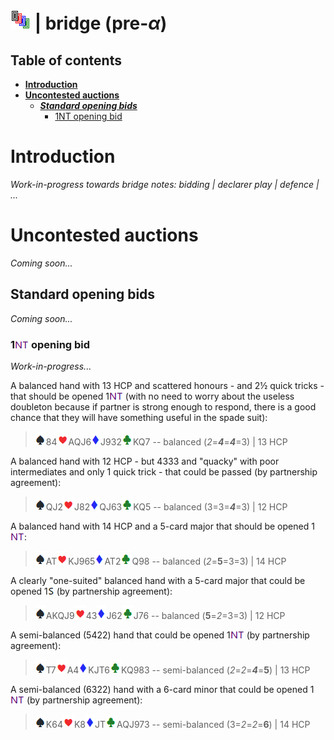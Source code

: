 # ![bridge](https://raw.githubusercontent.com/aornota/bridge/master/src/resources/tpoc-32x32.png) | bridge (pre-_α_)


## Table of contents

* [**Introduction**](#Introduction)
* [**Uncontested auctions**](#Uncontested_auctions)
  * [_**Standard opening bids**_](#Standard_opening_bids)
    * [1NT opening bid](#1NT_opening_bid)

# <a name="Introduction"> Introduction

_Work-in-progress towards bridge notes: bidding | declarer play | defence | ..._







# <a name="Uncontested_auctions"> Uncontested auctions

_Coming soon..._




## <a name="Standard_opening_bids"> Standard opening bids

_Coming soon..._



### <a name="1NT_opening_bid"> 1![NT](https://raw.githubusercontent.com/aornota/bridge/master/src/resources/NT.png) opening bid

_Work-in-progress..._


A balanced hand with 13 HCP and scattered honours - and 2½ quick tricks - that should be opened 1![NT](https://raw.githubusercontent.com/aornota/bridge/master/src/resources/NT.png) (with no need to worry about the useless doubleton because if partner is strong enough to respond, there is a good chance that they will have something useful in the spade suit):

> ![spade](https://raw.githubusercontent.com/aornota/bridge/master/src/resources/spade.png)84![heart](https://raw.githubusercontent.com/aornota/bridge/master/src/resources/heart.png)AQJ6![diamond](https://raw.githubusercontent.com/aornota/bridge/master/src/resources/diamond.png)J932![club](https://raw.githubusercontent.com/aornota/bridge/master/src/resources/club.png)KQ7 -- balanced (_2_=_**4**_=_**4**_=3) | 13 HCP

A balanced hand with 12 HCP - but 4333 and "quacky" with poor intermediates and only 1 quick trick - that could be passed (by partnership agreement):

> ![spade](https://raw.githubusercontent.com/aornota/bridge/master/src/resources/spade.png)QJ2![heart](https://raw.githubusercontent.com/aornota/bridge/master/src/resources/heart.png)J82![diamond](https://raw.githubusercontent.com/aornota/bridge/master/src/resources/diamond.png)QJ63![club](https://raw.githubusercontent.com/aornota/bridge/master/src/resources/club.png)KQ5 -- balanced (3=3=_**4**_=3) | 12 HCP

A balanced hand with 14 HCP and a 5-card major that should be opened 1![NT](https://raw.githubusercontent.com/aornota/bridge/master/src/resources/NT.png):

> ![spade](https://raw.githubusercontent.com/aornota/bridge/master/src/resources/spade.png)AT![heart](https://raw.githubusercontent.com/aornota/bridge/master/src/resources/heart.png)KJ965![diamond](https://raw.githubusercontent.com/aornota/bridge/master/src/resources/diamond.png)AT2![club](https://raw.githubusercontent.com/aornota/bridge/master/src/resources/club.png)Q98 -- balanced (_2_=**5**=3=3) | 14 HCP

A clearly "one-suited" balanced hand with a 5-card major that could be opened 1![S](https://raw.githubusercontent.com/aornota/bridge/master/src/resources/S.png) (by partnership agreement):

> ![spade](https://raw.githubusercontent.com/aornota/bridge/master/src/resources/spade.png)AKQJ9![heart](https://raw.githubusercontent.com/aornota/bridge/master/src/resources/heart.png)43![diamond](https://raw.githubusercontent.com/aornota/bridge/master/src/resources/diamond.png)J62![club](https://raw.githubusercontent.com/aornota/bridge/master/src/resources/club.png)J76 -- balanced (**5**=_2_=3=3) | 12 HCP

A semi-balanced (5422) hand that could be opened 1![NT](https://raw.githubusercontent.com/aornota/bridge/master/src/resources/NT.png) (by partnership agreement):

> ![spade](https://raw.githubusercontent.com/aornota/bridge/master/src/resources/spade.png)T7![heart](https://raw.githubusercontent.com/aornota/bridge/master/src/resources/heart.png)A4![diamond](https://raw.githubusercontent.com/aornota/bridge/master/src/resources/diamond.png)KJT6![club](https://raw.githubusercontent.com/aornota/bridge/master/src/resources/club.png)KQ983 -- semi-balanced (_2_=_2_=_**4**_=**5**) | 13 HCP

A semi-balanced (6322) hand with a 6-card minor that could be opened 1![NT](https://raw.githubusercontent.com/aornota/bridge/master/src/resources/NT.png) (by partnership agreement):

> ![spade](https://raw.githubusercontent.com/aornota/bridge/master/src/resources/spade.png)K64![heart](https://raw.githubusercontent.com/aornota/bridge/master/src/resources/heart.png)K8![diamond](https://raw.githubusercontent.com/aornota/bridge/master/src/resources/diamond.png)JT![club](https://raw.githubusercontent.com/aornota/bridge/master/src/resources/club.png)AQJ973 -- semi-balanced (3=_2_=_2_=**6**) | 14 HCP
















